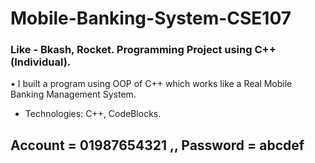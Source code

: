 # Mobile-Banking-System-CSE107

### Like - Bkash, Rocket. Programming Project using C++ (Individual).
• I built a program using OOP of C++ which works like a Real Mobile Banking Management System.
- Technologies: C++, CodeBlocks.

## Account = 01987654321 ,, Password = abcdef

